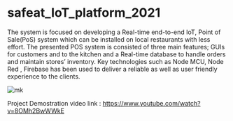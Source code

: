 # safeat_IoT_platform_2021


The system is focused on  developing  a  Real-time  end-to-end  IoT,  Point  of  Sale(PoS)  system  which  can  be  installed  on  local  restaurants with less effort. The presented POS system is consisted of three main features; GUIs for customers and to the kitchen and  a  Real-time  database  to  handle  orders  and  maintain stores’  inventory.  Key  technologies  such  as  Node  MCU, Node Red , Firebase has been used to deliver a reliable as well  as  user  friendly  experience  to  the  clients.

![mk](http://img.youtube.com/vi/8OMh2BwWWkE/0.jpg)

Project Demostration video link : https://www.youtube.com/watch?v=8OMh2BwWWkE
